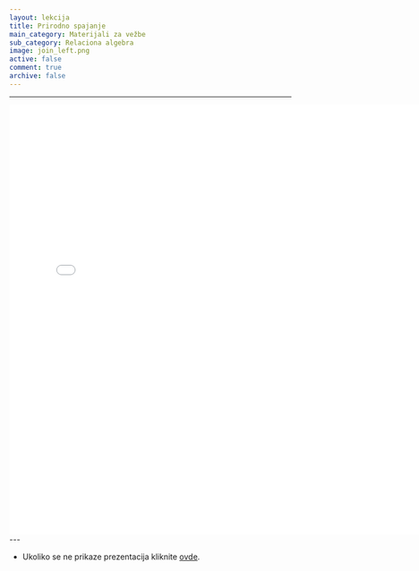 ```yaml
---
layout: lekcija
title: Prirodno spajanje
main_category: Materijali za vežbe
sub_category: Relaciona algebra
image: join_left.png
active: false
comment: true
archive: false
---
```

---
<embed src="/assets/bp1/bp1_vezbe_3.pdf" width="768" height="768">
---

* Ukoliko se ne prikaze prezentacija kliknite [ovde](/assets/bp1/bp1_vezbe_3.pdf).
